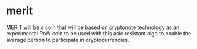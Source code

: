 # merit
MERIT will be a coin that will be based on cryptonote technology as an experimental PoW coin to be used with this asic resistant algo to enable the average person to participate in cryptocurrencies.
